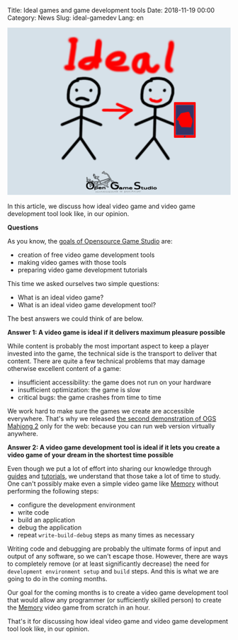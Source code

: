 Title: Ideal games and game development tools
Date: 2018-11-19 00:00
Category: News
Slug: ideal-gamedev
Lang: en

![Screenshot][screenshot]

In this article, we discuss how ideal video game and video game development tool look like, in our opinion.

**Questions**

As you know, the [goals of Opensource Game Studio][ogs-goals] are:

* creation of free video game development tools
* making video games with those tools
* preparing video game development tutorials

This time we asked ourselves two simple questions:

* What is an ideal video game?
* What is an ideal video game development tool?

The best answers we could think of are below.

**Answer 1: A video game is ideal if it delivers maximum pleasure possible**

While content is probably the most important aspect to keep a player invested into the game, the technical side is the transport to deliver that content. There are quite a few technical problems that may damage otherwise excellent content of a game:

* insufficient accessibility: the game does not run on your hardware
* insufficient optimization: the game is slow
* critical bugs: the game crashes from time to time

We work hard to make sure the games we create are accessible everywhere. That's why we released
[the second demonstration of OGS Mahjong 2][mahjong-demo2] only for the web: because you can run web version virtually anywhere.

**Answer 2: A video game development tool is ideal if it lets you create a video game of your dream in the shortest time possible**

Even though we put a lot of effort into sharing our knowledge through [guides][osgcpg] and [tutorials][osgcpe], we understand that those take a lot of time to study. One can't possibly make even a simple video game like [Memory][concentration] without performing the following steps:

* configure the development environment
* write code
* build an application
* debug the application
* repeat `write-build-debug` steps as many times as necessary

Writing code and debugging are probably the ultimate forms of input and output of any software, so we can't escape those. However, there are ways to completely remove (or at least significantly decrease) the need for `development environment setup` and `build` steps. And this is what we are going to do in the coming months.

Our goal for the coming months is to create a video game development tool that would allow any programmer (or sufficiently skilled person) to create the [Memory][concentration] video game from scratch in an hour.

That's it for discussing how ideal video game and video game development tool look like, in our opinion.


[screenshot]: ../../images/2018-11-19-ideal-gamedev.png

[ogs-goals]: about.html
[mahjong-demo2]: mahjong-demo2.html
[osgcpg]: https://github.com/OGStudio/openscenegraph-cross-platform-guide
[osgcpe]: https://github.com/OGStudio/openscenegraph-cross-platform-examples
[concentration]: https://en.wikipedia.org/wiki/Concentration_(game)
